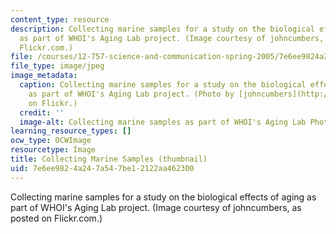 ```yaml
---
content_type: resource
description: Collecting marine samples for a study on the biological effects of aging
  as part of WHOI's Aging Lab project. (Image courtesy of johncumbers, as posted on
  Flickr.com.)
file: /courses/12-757-science-and-communication-spring-2005/7e6ee9824a247a547be12122aa462300_12-757s05-th.jpg
file_type: image/jpeg
image_metadata:
  caption: Collecting marine samples for a study on the biological effects of aging
    as part of WHOI's Aging Lab project. (Photo by [johncumbers](http://www.flickr.com/people/cumbers/)
    on Flickr.)
  credit: ''
  image-alt: Collecting marine samples as part of WHOI's Aging Lab Photo.
learning_resource_types: []
ocw_type: OCWImage
resourcetype: Image
title: Collecting Marine Samples (thumbnail)
uid: 7e6ee982-4a24-7a54-7be1-2122aa462300
---
```

Collecting marine samples for a study on the biological effects of aging as part of WHOI's Aging Lab project. (Image courtesy of johncumbers, as posted on Flickr.com.)

